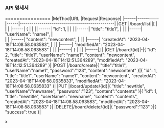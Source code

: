 ### API 명세서
================
|MeThod|URL        |Request|Response|
|------|-----------|------|------------------------------------------------|
|GET   |/board/list||[                                               |
|      |           |------|  {                                             |
|      |           |------|     "id": 1,                                   |
|      |           |------|     "title": "title1",                         |
|      |           |------|     "userName": "name1",                       |            
|      |           |------|     "content": "newcontent",                   |
|      |           |------|     "createdAt": "2023-04-18T14:08:58.063583", |
|      |           |------|     "modifiedAt": "2023-04-18T14:08:58.063583" |
|      |           |------|   }                                            |
|      |           |------|]                                               |
|GET   |/board/{id}|-|{
    "id": 2,
    "title": "title1",
    "userName": "name1",
    "content": "newcontent",
    "createdAt": "2023-04-18T14:12:51.364289",
    "modifiedAt": "2023-04-18T14:12:51.364289"
}|
|POST  |/board/create|{
    "title":"title1",
    "userName":"name1",
    "password":"123",
    "content":"newcontent"
}|{
    "id": 1,
    "title": "title1",
    "userName": "name1",
    "content": "newcontent",
    "createdAt": "2023-04-18T14:08:58.0635833",
    "modifiedAt": "2023-04-18T14:08:58.0635833"
}|
|PUT   |/board/update/{id}|{
    "title":"newtitle",
    "userName":"newname",
    "password":"123",
    "content":"contents"
}|{
    "id": 1,
    "title": "newtitle",
    "userName": "newname",
    "content": "contents",
    "createdAt": "2023-04-18T14:08:58.063583",
    "modifiedAt": "2023-04-18T14:08:58.063583"
}|
|DELETE|/board/delete/{id}|{
    "password":"123"
}|{
    "success": true
}|



x
